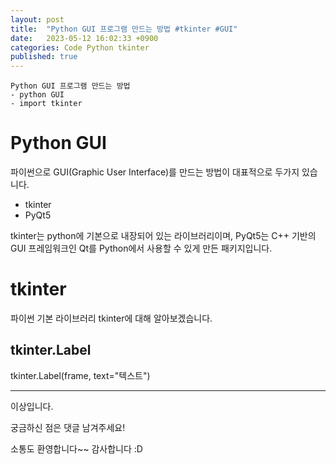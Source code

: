 ```yaml
---
layout: post
title:  "Python GUI 프로그램 만드는 방법 #tkinter #GUI"
date:   2023-05-12 16:02:33 +0900
categories: Code Python tkinter
published: true
---
```

```
Python GUI 프로그램 만드는 방법
- python GUI
- import tkinter
```

# Python GUI

파이썬으로 GUI(Graphic User Interface)를 만드는 방법이 대표적으로 두가지 있습니다.
- tkinter
- PyQt5

tkinter는 python에 기본으로 내장되어 있는 라이브러리이며,
PyQt5는 C++ 기반의 GUI 프레임워크인 Qt를 Python에서 사용할 수 있게 만든 패키지입니다.

# tkinter

파이썬 기본 라이브러리 tkinter에 대해 알아보겠습니다.

## tkinter.Label
tkinter.Label(frame, text="텍스트")


---

이상입니다.

궁금하신 점은 댓글 남겨주세요!

소통도 환영합니다~~ 감사합니다 :D